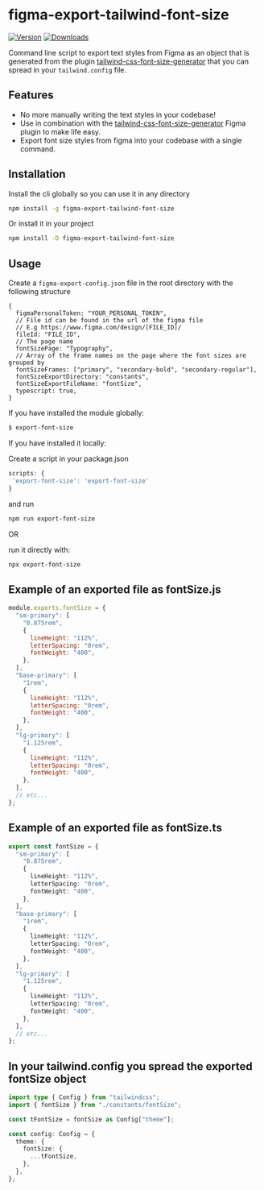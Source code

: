 # figma-export-tailwind-font-size

<a href="https://www.npmjs.com/package/figma-export-tailwind-font-size"><img src="https://badgen.net/npm/v/figma-export-tailwind-font-size" alt="Version"></a>
<a href="https://www.npmjs.com/package/figma-export-tailwind-font-size"><img src="https://badgen.net/npm/dm/figma-export-tailwind-font-size" alt="Downloads"></a>

Command line script to export text styles from Figma as an object that is generated from the plugin [tailwind-css-font-size-generator](https://www.figma.com/community/plugin/1396073275592897278/tailwind-css-font-size-generator) that you can spread in your `tailwind.config` file.

## Features

- No more manually writing the text styles in your codebase!
- Use in combination with the [tailwind-css-font-size-generator](https://www.figma.com/community/plugin/1396073275592897278/tailwind-css-font-size-generator) Figma plugin to make life easy.
- Export font size styles from figma into your codebase with a single command.

## Installation

Install the cli globally so you can use it in any directory

```sh
npm install -g figma-export-tailwind-font-size
```

Or install it in your project

```sh
npm install -D figma-export-tailwind-font-size
```

## Usage

Create a `figma-export-config.json` file in the root directory with the following structure

```json5
{
  figmaPersonalToken: "YOUR_PERSONAL_TOKEN",
  // File id can be found in the url of the figma file
  // E.g https://www.figma.com/design/[FILE_ID]/
  fileId: "FILE_ID",
  // The page name
  fontSizePage: "Typography",
  // Array of the frame names on the page where the font sizes are grouped by
  fontSizeFrames: ["primary", "secondary-bold", "secondary-regular"],
  fontSizeExportDirectory: "constants",
  fontSizeExportFileName: "fontSize",
  typescript: true,
}
```

If you have installed the module globally:

```sh
$ export-font-size
```

If you have installed it locally:

Create a script in your package.json

```js
scripts: {
 'export-font-size': 'export-font-size'
}
```

and run

```sh
npm run export-font-size
```

OR

run it directly with:

```sh
npx export-font-size
```

## Example of an exported file as fontSize.js

```js
module.exports.fontSize = {
  "sm-primary": [
    "0.875rem",
    {
      lineHeight: "112%",
      letterSpacing: "0rem",
      fontWeight: "400",
    },
  ],
  "base-primary": [
    "1rem",
    {
      lineHeight: "112%",
      letterSpacing: "0rem",
      fontWeight: "400",
    },
  ],
  "lg-primary": [
    "1.125rem",
    {
      lineHeight: "112%",
      letterSpacing: "0rem",
      fontWeight: "400",
    },
  ],
  // etc...
};
```

## Example of an exported file as fontSize.ts

```ts
export const fontSize = {
  "sm-primary": [
    "0.875rem",
    {
      lineHeight: "112%",
      letterSpacing: "0rem",
      fontWeight: "400",
    },
  ],
  "base-primary": [
    "1rem",
    {
      lineHeight: "112%",
      letterSpacing: "0rem",
      fontWeight: "400",
    },
  ],
  "lg-primary": [
    "1.125rem",
    {
      lineHeight: "112%",
      letterSpacing: "0rem",
      fontWeight: "400",
    },
  ],
  // etc...
};
```

## In your tailwind.config you spread the exported fontSize object

```ts
import type { Config } from "tailwindcss";
import { fontSize } from "./constants/fontSize";

const tFontSize = fontSize as Config["theme"];

const config: Config = {
  theme: {
    fontSize: {
      ...tFontSize,
    },
  },
};
```
